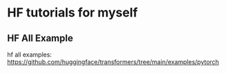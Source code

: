 # HF tutorials for myself

## HF All Example

hf all examples: https://github.com/huggingface/transformers/tree/main/examples/pytorch